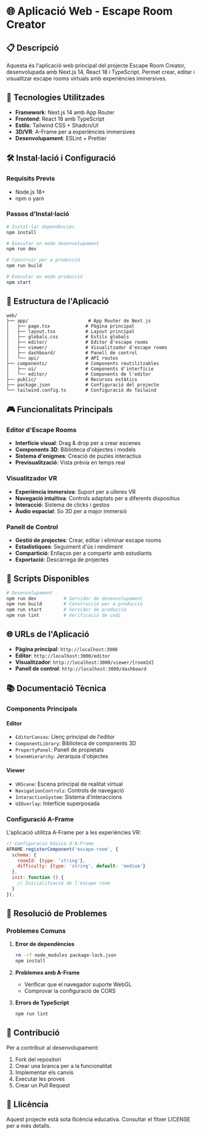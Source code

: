 # 🌐 Aplicació Web - Escape Room Creator

## 📋 Descripció

Aquesta és l'aplicació web principal del projecte Escape Room Creator, desenvolupada amb Next.js 14, React 18 i TypeScript. Permet crear, editar i visualitzar escape rooms virtuals amb experiències immersives.

## 🚀 Tecnologies Utilitzades

- **Framework**: Next.js 14 amb App Router
- **Frontend**: React 18 amb TypeScript
- **Estils**: Tailwind CSS + Shadcn/UI
- **3D/VR**: A-Frame per a experiències immersives
- **Desenvolupament**: ESLint + Prettier

## 🛠️ Instal·lació i Configuració

### Requisits Previs
- Node.js 18+ 
- npm o yarn

### Passos d'Instal·lació

```bash
# Instal·lar dependències
npm install

# Executar en mode desenvolupament
npm run dev

# Construir per a producció
npm run build

# Executar en mode producció
npm start
```

## 📁 Estructura de l'Aplicació

```
web/
├── app/                      # App Router de Next.js
│   ├── page.tsx             # Pàgina principal
│   ├── layout.tsx           # Layout principal
│   ├── globals.css          # Estils globals
│   ├── editor/              # Editor d'escape rooms
│   ├── viewer/              # Visualitzador d'escape rooms
│   ├── dashboard/           # Panell de control
│   └── api/                 # API routes
├── components/              # Components reutilitzables
│   ├── ui/                  # Components d'interfície
│   └── editor/              # Components de l'editor
├── public/                  # Recursos estàtics
├── package.json             # Configuració del projecte
└── tailwind.config.ts       # Configuració de Tailwind
```

## 🎮 Funcionalitats Principals

### Editor d'Escape Rooms
- **Interfície visual**: Drag & drop per a crear escenes
- **Components 3D**: Biblioteca d'objectes i models
- **Sistema d'enigmes**: Creació de puzles interactius
- **Previsualització**: Vista prèvia en temps real

### Visualitzador VR
- **Experiència immersiva**: Suport per a ulleres VR
- **Navegació intuïtiva**: Controls adaptats per a diferents dispositius
- **Interacció**: Sistema de clicks i gestos
- **Àudio espacial**: So 3D per a major immersió

### Panell de Control
- **Gestió de projectes**: Crear, editar i eliminar escape rooms
- **Estadístiques**: Seguiment d'ús i rendiment
- **Compartició**: Enllaços per a compartir amb estudiants
- **Exportació**: Descàrrega de projectes

## 🔧 Scripts Disponibles

```bash
# Desenvolupament
npm run dev          # Servidor de desenvolupament
npm run build        # Construcció per a producció
npm run start        # Servidor de producció
npm run lint         # Verificació de codi
```

## 🌐 URLs de l'Aplicació

- **Pàgina principal**: `http://localhost:3000`
- **Editor**: `http://localhost:3000/editor`
- **Visualitzador**: `http://localhost:3000/viewer/[roomId]`
- **Panell de control**: `http://localhost:3000/dashboard`

## 📚 Documentació Tècnica

### Components Principals

#### Editor
- `EditorCanvas`: Llenç principal de l'editor
- `ComponentLibrary`: Biblioteca de components 3D
- `PropertyPanel`: Panell de propietats
- `SceneHierarchy`: Jerarquia d'objectes

#### Viewer
- `VRScene`: Escena principal de realitat virtual
- `NavigationControls`: Controls de navegació
- `InteractionSystem`: Sistema d'interaccions
- `UIOverlay`: Interfície superposada

### Configuració A-Frame

L'aplicació utilitza A-Frame per a les experiències VR:

```javascript
// Configuració bàsica d'A-Frame
AFRAME.registerComponent('escape-room', {
  schema: {
    roomId: {type: 'string'},
    difficulty: {type: 'string', default: 'medium'}
  },
  init: function () {
    // Inicialització de l'escape room
  }
});
```

## 🐛 Resolució de Problemes

### Problemes Comuns

1. **Error de dependències**
   ```bash
   rm -rf node_modules package-lock.json
   npm install
   ```

2. **Problemes amb A-Frame**
   - Verificar que el navegador suporte WebGL
   - Comprovar la configuració de CORS

3. **Errors de TypeScript**
   ```bash
   npm run lint
   ```

## 🤝 Contribució

Per a contribuir al desenvolupament:

1. Fork del repositori
2. Crear una branca per a la funcionalitat
3. Implementar els canvis
4. Executar les proves
5. Crear un Pull Request

## 📄 Llicència

Aquest projecte està sota llicència educativa. Consultar el fitxer LICENSE per a més detalls. 